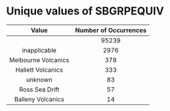 
Unique values of SBGRPEQUIV
===========================

|Value|Number of Occurrences|
| :---: | :---: |
||95239|
|inapplicable|2976|
|Melbourne Volcanics|378|
|Hallett Volcanics|333|
|unknown|83|
|Ross Sea Drift|57|
|Balleny Volcanics|14|
